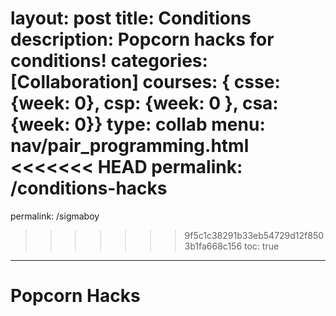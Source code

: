 layout: post
title: Conditions
description: Popcorn hacks for conditions!
categories: [Collaboration]
courses: { csse: {week: 0}, csp: {week: 0 }, csa: {week: 0}}
type: collab
menu: nav/pair_programming.html
<<<<<<< HEAD
permalink: /conditions-hacks
=======
permalink: /sigmaboy
>>>>>>> 9f5c1c38291b33eb54729d12f8503b1fa668c156
toc: true
---

# Popcorn Hacks
